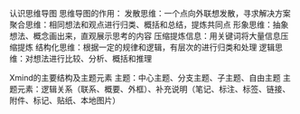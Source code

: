 认识思维导图
思维导图的作用：
发散思维：一个点向外联想发散，寻求解决方案
聚合思维：相同想法和观点进行归类、概括和总结，提炼共同点
形象思维：抽象想法、概念画出来，直观展示思考的内容
压缩提炼信息：用关键词将大量信息压缩提炼
结构化思维：根据一定的规律和逻辑，有层次的进行归类和处理
逻辑思维：对想法进行比较、分析、概括和推理

Xmind的主要结构及主题元素
主题：中心主题、分支主题、子主题、自由主题
主题元素：逻辑关系（联系、概要、外框）、补充说明（笔记、标注、标签、链接、附件、标记、贴纸、本地图片）
